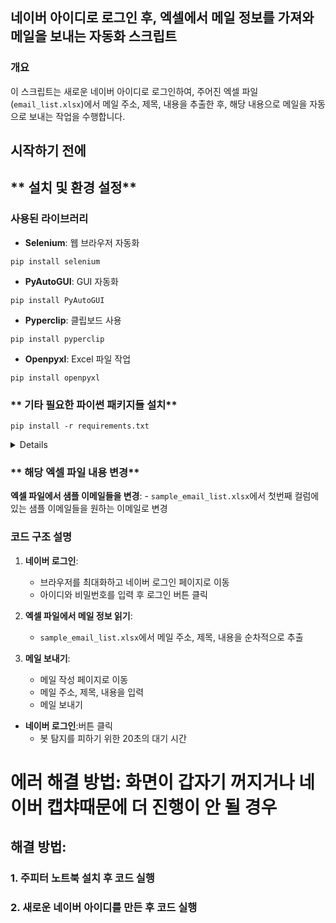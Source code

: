 ## 네이버 아이디로 로그인 후, 엑셀에서 메일 정보를 가져와 메일을 보내는 자동화 스크립트

### 개요

이 스크립트는 새로운 네이버 아이디로 로그인하여, 주어진 엑셀 파일(`email_list.xlsx`)에서 메일 주소, 제목, 내용을 추출한 후, 해당 내용으로 메일을 자동으로 보내는 작업을 수행합니다.

## **시작하기 전에**

## ** 설치 및 환경 설정**

### 사용된 라이브러리

- **Selenium**: 웹 브라우저 자동화
```
pip install selenium
```
- **PyAutoGUI**: GUI 자동화
```
pip install PyAutoGUI
```
- **Pyperclip**: 클립보드 사용
```
pip install pyperclip
```
- **Openpyxl**: Excel 파일 작업
```
pip install openpyxl
```

### ** 기타 필요한 파이썬 패키지들 설치**

    
    pip install -r requirements.txt
    

<details>

| 라이브러리               | 설명                                                                            |
|---------------------|-------------------------------------------------------------------------------|
| chromedrivermanager | 도구로써, 웹 브라우저를 자동화하기 위해 필요한 ChromeDriver의 설치와 관리를 담당합니다.                       |
| ipython             | 대화형 Python 쉘로써, 코드 실행, 디버깅, 테스팅에 용이합니다. Jupyter notebook에서의 커널로도 사용됩니다.       |
| PyAutoGUI           | 그래픽 사용자 인터페이스(GUI) 자동화를 위한 Python 모듈로, 마우스와 키보드 명령을 프로그래밍 방식으로 제어할 수 있게 해줍니다. |
| setuptools          | Python 패키지의 빌드, 배포를 도와주는 도구입니다. `pip`를 통해 패키지를 설치할 때 기본적으로 사용됩니다.             |
| wheel               | Python 배포 패키지를 위한 바이너리 패키지 형식입니다. `pip`를 통해 패키지를 빠르게 설치할 수 있게 도와줍니다.          |
| jupyter             | 웹 기반의 대화형 계산 환경을 제공하는 프로젝트로, Jupyter notebook, JupyterLab 등의 애플리케이션을 포함합니다.   |

</details>

### ** 해당 엑셀 파일 내용 변경**

 **엑셀 파일에서 샘플 이메일들을 변경**:
    - `sample_email_list.xlsx`에서 첫번째 컬럼에 있는 샘플 이메일들을 원하는 이메일로 변경


### 코드 구조 설명

1. **네이버 로그인**:
    - 브라우저를 최대화하고 네이버 로그인 페이지로 이동
    - 아이디와 비밀번호를 입력 후 로그인 버튼 클릭

2. **엑셀 파일에서 메일 정보 읽기**:
    - `sample_email_list.xlsx`에서 메일 주소, 제목, 내용을 순차적으로 추출

3. **메일 보내기**:
    - 메일 작성 페이지로 이동
    - 메일 주소, 제목, 내용을 입력
    - 메일 보내기

- **네이버 로그인**:버튼 클릭
    - 봇 탐지를 피하기 위한 20초의 대기 시간

# 에러 해결 방법: 화면이 갑자기 꺼지거나 네이버 캡챠때문에 더 진행이 안 될 경우

## 해결 방법:

### 1. 주피터 노트북 설치 후 코드 실행

### 2. 새로운 네이버 아이디를 만든 후 코드 실행


